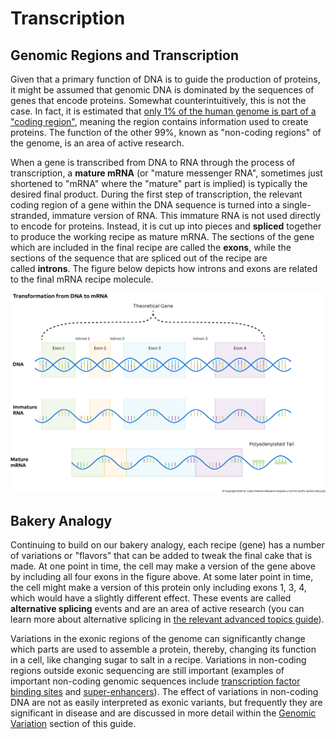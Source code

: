 # Transcription

## Genomic Regions and Transcription

Given that a primary function of DNA is to guide the production of proteins, it might be
assumed that genomic DNA is dominated by the sequences of genes that encode proteins.
Somewhat counterintuitively, this is not the case. In fact, it is estimated that [only
1% of the human genome is part of a "coding
region"](https://www.ncbi.nlm.nih.gov/pmc/articles/PMC3439153/), meaning the region
contains information used to create proteins. The function of the other 99%, known as
"non-coding regions" of the genome, is an area of active research.

When a gene is transcribed from DNA to RNA through the process of transcription,
a **mature mRNA** (or "mature messenger RNA", sometimes just shortened to "mRNA" where
the "mature" part is implied) is typically the desired final product. During the first
step of transcription, the relevant coding region of a gene within the DNA sequence is
turned into a single-stranded, immature version of RNA. This immature RNA is not used
directly to encode for proteins. Instead, it is cut up into pieces and **spliced**
together to produce the working recipe as mature mRNA. The sections of the gene which
are included in the final recipe are called the **exons**, while the sections of the
sequence that are spliced out of the recipe are called **introns**. The figure below
depicts how introns and exons are related to the final mRNA recipe molecule.

![Figure showing DNA being transcribed into immature RNA and then eventually spliced to mature messenger RNA.](../images/1.3-DNA-to-mRNA.jpg)

## Bakery Analogy

Continuing to build on our bakery analogy, each recipe (gene) has a number of variations
or "flavors" that can be added to tweak the final cake that is made. At one point in
time, the cell may make a version of the gene above by including all four exons in the
figure above. At some later point in time, the cell might make a version of this protein
only including exons 1, 3, 4, which would have a slightly different effect. These events
are called **alternative splicing** events and are an area of active research (you can
learn more about alternative splicing in 
[the relevant advanced topics guide](../06-advanced-topics/alternative-splicing.md)).

Variations in the exonic regions of the genome can significantly change which parts are
used to assemble a protein, thereby, changing its function in a cell, like changing
sugar to salt in a recipe. Variations in non-coding regions outside exonic sequencing
are still important (examples of important non-coding genomic sequences
include [transcription factor binding
sites](https://en.wikipedia.org/wiki/Transcription_factor) and [super-enhancers](https://en.wikipedia.org/wiki/Super-enhancer)).
The effect of variations in non-coding DNA are not as easily interpreted as exonic
variants, but frequently they are significant in disease and are discussed in more
detail within the [Genomic Variation](../02-genomic-variation/index.md) section of this
guide.
